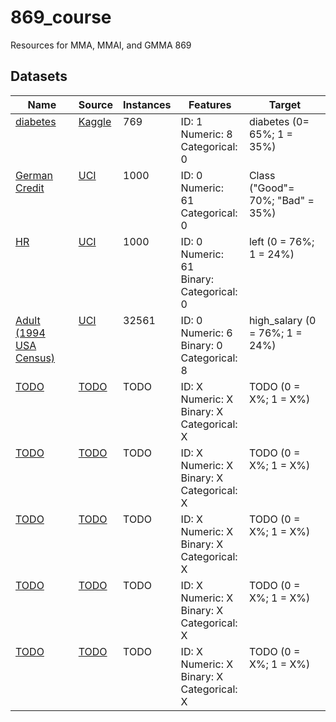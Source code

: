 # 869_course
Resources for MMA, MMAI, and GMMA 869

## Datasets

<table>
<thead>
  <tr>
    <th>Name</th>
    <th>Source</th>
    <th>Instances</th>
    <th>Features</th>
    <th>Target</th>
  </tr>
</thead>
<tbody>
  <tr>
    <td valign="top"><a href="https://raw.githubusercontent.com/stepthom/869_course/main/data/diabetes_orig.csv">diabetes</a></td>
    <td valign="top"><a href="https://www.kaggle.com/uciml/pima-indians-diabetes-database">Kaggle</a></td>
    <td valign="top">769</td>
    <td valign="top">ID: 1<br>Numeric: 8<br>Categorical: 0</td>
    <td valign="top">diabetes (0= 65%; 1 = 35%)</td>
  </tr>
  <tr>
    <td valign="top"><a href="https://raw.githubusercontent.com/stepthom/869_course/main/data/GermanCredit.csv">German Credit</a></td>
    <td valign="top"><a href="https://archive.ics.uci.edu/ml/datasets/statlog+(german+credit+data)">UCI</a></td>
    <td valign="top">1000</td>
    <td valign="top">ID: 0<br>Numeric: 61<br>Categorical: 0</td>
    <td valign="top">Class ("Good"= 70%; "Bad" = 35%)</td>
  </tr>
    <tr>
    <td valign="top"><a href="https://raw.githubusercontent.com/stepthom/869_course/main/data/HR_comma_sep.csv">HR</a></td>
    <td valign="top"><a href="https://archive.ics.uci.edu/ml/datasets/statlog+(german+credit+data)">UCI</a></td>
    <td valign="top">1000</td>
    <td valign="top">ID: 0<br>Numeric: 61<br>Binary: <br>Categorical: 0</td>
    <td valign="top">left (0 = 76%; 1 = 24%)</td>
  </tr>
   <tr>
    <td valign="top"><a href="https://raw.githubusercontent.com/stepthom/869_course/main/data/adult.csv">Adult (1994 USA Census)</a></td>
    <td valign="top"><a href="https://archive.ics.uci.edu/ml/datasets/adult">UCI</a></td>
    <td valign="top">32561</td>
    <td valign="top">ID: 0<br>Numeric: 6<br>Binary: 0<br>Categorical: 8</td>
    <td valign="top">high_salary (0 = 76%; 1 = 24%)</td>
  </tr>
  <tr>
    <td valign="top"><a href="">TODO</a></td>
    <td valign="top"><a href="">TODO</a></td>
    <td valign="top">TODO</td>
    <td valign="top">ID: X<br>Numeric: X<br>Binary: X<br>Categorical: X</td>
    <td valign="top">TODO (0 = X%; 1 = X%)</td>
  </tr>
    <tr>
    <td valign="top"><a href="">TODO</a></td>
    <td valign="top"><a href="">TODO</a></td>
    <td valign="top">TODO</td>
    <td valign="top">ID: X<br>Numeric: X<br>Binary: X<br>Categorical: X</td>
    <td valign="top">TODO (0 = X%; 1 = X%)</td>
  </tr>
    <tr>
    <td valign="top"><a href="">TODO</a></td>
    <td valign="top"><a href="">TODO</a></td>
    <td valign="top">TODO</td>
    <td valign="top">ID: X<br>Numeric: X<br>Binary: X<br>Categorical: X</td>
    <td valign="top">TODO (0 = X%; 1 = X%)</td>
  </tr>
    <tr>
    <td valign="top"><a href="">TODO</a></td>
    <td valign="top"><a href="">TODO</a></td>
    <td valign="top">TODO</td>
    <td valign="top">ID: X<br>Numeric: X<br>Binary: X<br>Categorical: X</td>
    <td valign="top">TODO (0 = X%; 1 = X%)</td>
  </tr>
    <tr>
    <td valign="top"><a href="">TODO</a></td>
    <td valign="top"><a href="">TODO</a></td>
    <td valign="top">TODO</td>
    <td valign="top">ID: X<br>Numeric: X<br>Binary: X<br>Categorical: X</td>
    <td valign="top">TODO (0 = X%; 1 = X%)</td>
  </tr>
</tbody>
</table>
</table>
